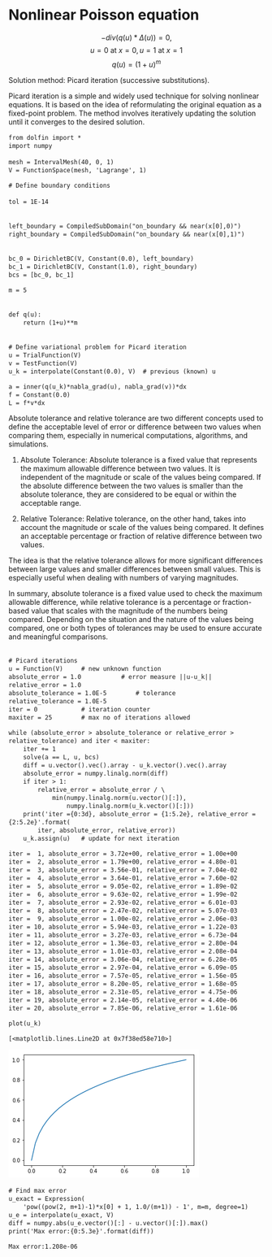 # Nonlinear Poisson equation

$$-div(q(u)*\Delta(u)) = 0,$$
$$u = 0\text{ at }x=0, u=1\text{ at }x=1$$
$$q(u) = (1+u)^m$$

Solution method: Picard iteration (successive substitutions).

Picard iteration is a simple and widely used technique for solving nonlinear equations. It is based on the idea of reformulating the original equation as a fixed-point problem. The method involves iteratively updating the solution until it converges to the desired solution.



```
from dolfin import *
import numpy

mesh = IntervalMesh(40, 0, 1)
V = FunctionSpace(mesh, 'Lagrange', 1)
```


```
# Define boundary conditions

tol = 1E-14


left_boundary = CompiledSubDomain("on_boundary && near(x[0],0)")
right_boundary = CompiledSubDomain("on_boundary && near(x[0],1)")


bc_0 = DirichletBC(V, Constant(0.0), left_boundary)
bc_1 = DirichletBC(V, Constant(1.0), right_boundary)
bcs = [bc_0, bc_1]
```


```
m = 5


def q(u):
    return (1+u)**m


# Define variational problem for Picard iteration
u = TrialFunction(V)
v = TestFunction(V)
u_k = interpolate(Constant(0.0), V)  # previous (known) u

```


```
a = inner(q(u_k)*nabla_grad(u), nabla_grad(v))*dx
f = Constant(0.0)
L = f*v*dx
```

Absolute tolerance and relative tolerance are two different concepts used to define the acceptable level of error or difference between two values when comparing them, especially in numerical computations, algorithms, and simulations.

1. Absolute Tolerance:
Absolute tolerance is a fixed value that represents the maximum allowable difference between two values. It is independent of the magnitude or scale of the values being compared. If the absolute difference between the two values is smaller than the absolute tolerance, they are considered to be equal or within the acceptable range.

1. Relative Tolerance:
Relative tolerance, on the other hand, takes into account the magnitude or scale of the values being compared. It defines an acceptable percentage or fraction of relative difference between two values. 

The idea is that the relative tolerance allows for more significant differences between large values and smaller differences between small values. This is especially useful when dealing with numbers of varying magnitudes.

In summary, absolute tolerance is a fixed value used to check the maximum allowable difference, while relative tolerance is a percentage or fraction-based value that scales with the magnitude of the numbers being compared. Depending on the situation and the nature of the values being compared, one or both types of tolerances may be used to ensure accurate and meaningful comparisons.


```

# Picard iterations
u = Function(V)     # new unknown function
absolute_error = 1.0           # error measure ||u-u_k||
relative_error = 1.0
absolute_tolerance = 1.0E-5        # tolerance
relative_tolerance = 1.0E-5
iter = 0            # iteration counter
maxiter = 25        # max no of iterations allowed
```


```
while (absolute_error > absolute_tolerance or relative_error > relative_tolerance) and iter < maxiter:
    iter += 1
    solve(a == L, u, bcs)
    diff = u.vector().vec().array - u_k.vector().vec().array
    absolute_error = numpy.linalg.norm(diff)
    if iter > 1:
        relative_error = absolute_error / \
            min(numpy.linalg.norm(u.vector()[:]),
                numpy.linalg.norm(u_k.vector()[:]))
    print('iter ={0:3d}, absolute_error = {1:5.2e}, relative_error = {2:5.2e}'.format(
        iter, absolute_error, relative_error))
    u_k.assign(u)   # update for next iteration
```

    iter =  1, absolute_error = 3.72e+00, relative_error = 1.00e+00
    iter =  2, absolute_error = 1.79e+00, relative_error = 4.80e-01
    iter =  3, absolute_error = 3.56e-01, relative_error = 7.04e-02
    iter =  4, absolute_error = 3.64e-01, relative_error = 7.60e-02
    iter =  5, absolute_error = 9.05e-02, relative_error = 1.89e-02
    iter =  6, absolute_error = 9.63e-02, relative_error = 1.99e-02
    iter =  7, absolute_error = 2.93e-02, relative_error = 6.01e-03
    iter =  8, absolute_error = 2.47e-02, relative_error = 5.07e-03
    iter =  9, absolute_error = 1.00e-02, relative_error = 2.06e-03
    iter = 10, absolute_error = 5.94e-03, relative_error = 1.22e-03
    iter = 11, absolute_error = 3.27e-03, relative_error = 6.73e-04
    iter = 12, absolute_error = 1.36e-03, relative_error = 2.80e-04
    iter = 13, absolute_error = 1.01e-03, relative_error = 2.08e-04
    iter = 14, absolute_error = 3.06e-04, relative_error = 6.28e-05
    iter = 15, absolute_error = 2.97e-04, relative_error = 6.09e-05
    iter = 16, absolute_error = 7.57e-05, relative_error = 1.56e-05
    iter = 17, absolute_error = 8.20e-05, relative_error = 1.68e-05
    iter = 18, absolute_error = 2.31e-05, relative_error = 4.75e-06
    iter = 19, absolute_error = 2.14e-05, relative_error = 4.40e-06
    iter = 20, absolute_error = 7.85e-06, relative_error = 1.61e-06



```
plot(u_k)
```




    [<matplotlib.lines.Line2D at 0x7f38ed58e710>]




    
![png](1_non_linear_poisson_picard_files/1_non_linear_poisson_picard_8_1.png)
    



```
# Find max error
u_exact = Expression(
    'pow((pow(2, m+1)-1)*x[0] + 1, 1.0/(m+1)) - 1', m=m, degree=1)
u_e = interpolate(u_exact, V)
diff = numpy.abs(u_e.vector()[:] - u.vector()[:]).max()
print('Max error:{0:5.3e}'.format(diff))
```

    Max error:1.208e-06



```

```


```

```
